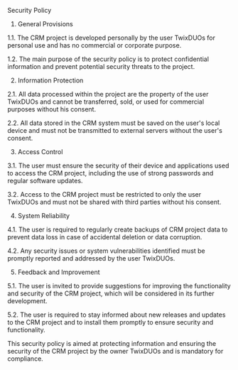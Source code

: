 Security Policy

1. General Provisions

1.1. The CRM project is developed personally by the user TwixDUOs for personal use and has no commercial or corporate purpose.

1.2. The main purpose of the security policy is to protect confidential information and prevent potential security threats to the project.

2. Information Protection

2.1. All data processed within the project are the property of the user TwixDUOs and cannot be transferred, sold, or used for commercial purposes without his consent.

2.2. All data stored in the CRM system must be saved on the user's local device and must not be transmitted to external servers without the user's consent.

3. Access Control

3.1. The user must ensure the security of their device and applications used to access the CRM project, including the use of strong passwords and regular software updates.

3.2. Access to the CRM project must be restricted to only the user TwixDUOs and must not be shared with third parties without his consent.

4. System Reliability

4.1. The user is required to regularly create backups of CRM project data to prevent data loss in case of accidental deletion or data corruption.

4.2. Any security issues or system vulnerabilities identified must be promptly reported and addressed by the user TwixDUOs.

5. Feedback and Improvement

5.1. The user is invited to provide suggestions for improving the functionality and security of the CRM project, which will be considered in its further development.

5.2. The user is required to stay informed about new releases and updates to the CRM project and to install them promptly to ensure security and functionality.

This security policy is aimed at protecting information and ensuring the security of the CRM project by the owner TwixDUOs and is mandatory for compliance.
